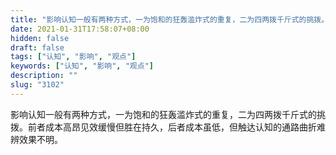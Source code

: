 ```yaml
---
title: "影响认知一般有两种方式，一为饱和的狂轰滥炸式的重复，二为四两拨千斤式的挑拨。"
date: 2021-01-31T17:58:07+08:00
hidden: false
draft: false
tags: ["认知", "影响", "观点"]
keywords: ["认知", "影响", "观点"]
description: ""
slug: "3102"
---
```


影响认知一般有两种方式，一为饱和的狂轰滥炸式的重复，二为四两拨千斤式的挑拨。前者成本高昂见效缓慢但胜在持久，后者成本虽低，但触达认知的通路曲折难辨效果不明。

